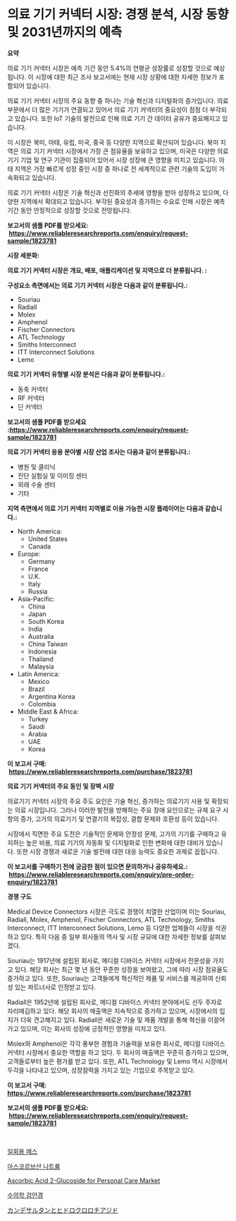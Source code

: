<p><h1>의료 기기 커넥터 시장: 경쟁 분석, 시장 동향 및 2031년까지의 예측</h1></p><p><strong>요약</strong></p>
<p><p>의료 기기 커넥터 시장은 예측 기간 동안 5.4%의 연평균 성장률로 성장할 것으로 예상됩니다. 이 시장에 대한 최근 조사 보고서에는 현재 시장 상황에 대한 자세한 정보가 포함되어 있습니다.</p><p>의료 기기 커넥터 시장의 주요 동향 중 하나는 기술 혁신과 디지털화의 증가입니다. 의료 부문에서 더 많은 기기가 연결되고 있어서 의료 기기 커넥터의 중요성이 점점 더 부각되고 있습니다. 또한 IoT 기술의 발전으로 인해 의료 기기 간 데이터 공유가 중요해지고 있습니다.</p><p>이 시장은 북미, 아태, 유럽, 미국, 중국 등 다양한 지역으로 확산되어 있습니다. 북미 지역은 의료 기기 커넥터 시장에서 가장 큰 점유율을 보유하고 있으며, 미국은 다양한 의료 기기 기업 및 연구 기관이 집중되어 있어서 시장 성장에 큰 영향을 미치고 있습니다. 아태 지역은 가장 빠르게 성장 중인 시장 중 하나로 전 세계적으로 관련 기술의 도입이 가속화되고 있습니다.</p><p>의료 기기 커넥터 시장은 기술 혁신과 선진화의 추세에 영향을 받아 성장하고 있으며, 다양한 지역에서 확대되고 있습니다. 부각된 중요성과 증가하는 수요로 인해 시장은 예측 기간 동안 안정적으로 성장할 것으로 전망됩니다.</p></p>
<p><strong>보고서의 샘플 PDF를 받으세요: &nbsp;<a href="https://www.reliableresearchreports.com/enquiry/request-sample/1823781">https://www.reliableresearchreports.com/enquiry/request-sample/1823781</a></strong></p>
<p><strong>시장 세분화:</strong></p>
<p><strong> 의료 기기 커넥터 시장은 개요, 배포, 애플리케이션 및 지역으로 더 분류됩니다. :</strong></p>
<p><strong>구성요소 측면에서는 의료 기기 커넥터 시장은 다음과 같이 분류됩니다.:</strong></p>
<p><ul><li>Souriau</li><li>Radiall</li><li>Molex</li><li>Amphenol</li><li>Fischer Connectors</li><li>ATL Technology</li><li>Smiths Interconnect</li><li>ITT Interconnect Solutions</li><li>Lemo</li></ul></p>
<p><strong> 의료 기기 커넥터 유형별 시장 분석은 다음과 같이 분류됩니다.:</strong></p>
<p><ul><li>동축 커넥터</li><li>RF 커넥터</li><li>딘 커넥터</li></ul></p>
<p><strong>보고서의 샘플 PDF를 받으세요 :<a href="https://www.reliableresearchreports.com/enquiry/request-sample/1823781">https://www.reliableresearchreports.com/enquiry/request-sample/1823781</a></strong></p>
<p><strong> 의료 기기 커넥터 응용 분야별 시장 산업 조사는 다음과 같이 분류됩니다.:</strong></p>
<p><ul><li>병원 및 클리닉</li><li>진단 실험실 및 이미징 센터</li><li>외래 수술 센터</li><li>기타</li></ul></p>
<p><strong>지역 측면에서 의료 기기 커넥터 지역별로 이용 가능한 시장 플레이어는 다음과 같습니다.:</strong></p>
<p><ul>
    <li>
        North America:
        <ul>
            <li>United States</li>
            <li>Canada</li>
        </ul>
    </li>
    <li>
        Europe:
        <ul>
            <li>Germany</li>
            <li>France</li>
            <li>U.K.</li>
            <li>Italy</li>
            <li>Russia</li>
        </ul>
    </li>
    <li>
        Asia-Pacific:
        <ul>
            <li>China</li>
            <li>Japan</li>
            <li>South Korea</li>
            <li>India</li>
            <li>Australia</li>
            <li>China Taiwan</li>
            <li>Indonesia</li>
            <li>Thailand</li>
            <li>Malaysia</li>
        </ul>
    </li>
    <li>
        Latin America:
        <ul>
            <li>Mexico</li>
            <li>Brazil</li>
            <li>Argentina Korea</li>
            <li>Colombia</li>
        </ul>
    </li>
    <li>
        Middle East & Africa:
        <ul>
            <li>Turkey</li>
            <li>Saudi</li>
            <li>Arabia</li>
            <li>UAE</li>
            <li>Korea</li>
        </ul>
    </li>
    </ul></p>
<p><strong>이 보고서 구매: &nbsp;<a href="https://www.reliableresearchreports.com/purchase/1823781">https://www.reliableresearchreports.com/purchase/1823781</a></strong></p>
<p><strong>의료 기기 커넥터의 주요 동인 및 장벽 시장</strong></p>
<p><p>의료기기 커넥터 시장의 주요 주도 요인은 기술 혁신, 증가하는 의료기기 사용 및 확장되는 의료 시장입니다. 그러나 이러한 발전을 방해하는 주요 장애 요인으로는 규제 요구 사항의 증가, 고가의 의료기기 및 연결기의 복잡성, 결합 문제와 호환성 등이 있습니다.</p><p>시장에서 직면한 주요 도전은 기술적인 문제와 안정성 문제, 고가의 기기를 구매하고 유지하는 높은 비용, 의료 기기의 자동화 및 디지털화로 인한 변화에 대한 대비가 있습니다. 또한 시장 경쟁과 새로운 기술 발전에 대한 대응 능력도 중요한 과제로 꼽힙니다.</p></p>
<p><strong>이 보고서를 구매하기 전에 궁금한 점이 있으면 문의하거나 공유하세요.: &nbsp;<a href="https://www.reliableresearchreports.com/enquiry/pre-order-enquiry/1823781">https://www.reliableresearchreports.com/enquiry/pre-order-enquiry/1823781</a></strong></p>
<p><strong>경쟁 구도</strong></p>
<p><p>Medical Device Connectors 시장은 극도로 경쟁이 치열한 산업이며 이는 Souriau, Radiall, Molex, Amphenol, Fischer Connectors, ATL Technology, Smiths Interconnect, ITT Interconnect Solutions, Lemo 등 다양한 업체들이 시장을 석권하고 있다. 특히 다음 중 일부 회사들의 역사 및 시장 규모에 대한 자세한 정보를 살펴보겠다.</p><p>Souriau는 1917년에 설립된 회사로, 메디컬 디바이스 커넥터 시장에서 전문성을 가지고 있다. 해당 회사는 최근 몇 년 동안 꾸준한 성장을 보여왔고, 그에 따라 시장 점유율도 증가하고 있다. 또한, Souriau는 고객들에게 혁신적인 제품 및 서비스를 제공하여 신뢰성 있는 파트너사로 인정받고 있다.</p><p>Radiall은 1952년에 설립된 회사로, 메디컬 디바이스 커넥터 분야에서도 선두 주자로 자리매김하고 있다. 해당 회사의 매출액은 지속적으로 증가하고 있으며, 시장에서의 입지가 더욱 견고해지고 있다. Radiall은 새로운 기술 및 제품 개발을 통해 혁신을 이끌어가고 있으며, 이는 회사의 성장에 긍정적인 영향을 미치고 있다.</p><p>Molex와 Amphenol은 각각 풍부한 경험과 기술력을 보유한 회사로, 메디컬 디바이스 커넥터 시장에서 중요한 역할을 하고 있다. 두 회사의 매출액은 꾸준히 증가하고 있으며, 고객들로부터 높은 평가를 받고 있다. 또한, ATL Technology 및 Lemo 역시 시장에서 두각을 나타내고 있으며, 성장잠력을 가지고 있는 기업으로 주목받고 있다.</p></p>
<p><strong>이 보고서 구매: &nbsp; <a href="https://www.reliableresearchreports.com/purchase/1823781">https://www.reliableresearchreports.com/purchase/1823781</a></strong></p>
<p><strong>보고서의 샘플 PDF를 받으세요: &nbsp;<a href="https://www.reliableresearchreports.com/enquiry/request-sample/1823781">https://www.reliableresearchreports.com/enquiry/request-sample/1823781</a></strong><strong></strong></p>
<p>&nbsp;</p>
<p><p><a href="https://medium.com/@gabrielblanda5656/%EC%9D%BC%ED%9A%8C%EC%9A%A9-%EB%A9%94%EC%8A%A4-%ED%94%BC-%EC%97%90-%EB%8C%80%ED%95%9C-%EC%8B%9C%EC%9E%A5-%EB%B6%84%EC%84%9D-cagr-%EC%8B%9C%EC%9E%A5-%EC%84%B8%EB%B6%84%ED%99%94-%EB%B0%8F-%EA%B8%80%EB%A1%9C%EB%B2%8C-%EC%82%B0%EC%97%85-%EA%B0%9C%EC%9A%94-9a006ef717d0">일회용 메스</a></p><p><a href="https://medium.com/@hermanokutneva7878567/%EB%82%98%ED%8A%B8%EB%A5%A8-%EC%95%84%EC%8A%A4%EC%BD%94%EB%A5%B4%EB%B2%A0%EC%9D%B4%ED%8A%B8-%EC%8B%9C%EC%9E%A5-2031%EB%85%84%EA%B9%8C%EC%A7%80%EC%9D%98-%ED%8A%B8%EB%A0%8C%EB%93%9C-%EC%98%88%EC%B8%A1-%EB%B0%8F-%EA%B2%BD%EC%9F%81-%EB%B6%84%EC%84%9D-569f6b7eaa6d">아스코르브산 나트륨</a></p><p><a href="https://issuu.com/reportprime-2/docs/ascorbic-acid-2-glucoside-for-personal-care-market">Ascorbic Acid 2-Glucoside for Personal Care Market</a></p><p><a href="https://github.com/oajzkywllm460/Market-Research-Report-List-1/blob/main/51785124725.md">수의학 검안경</a></p><p><a href="https://medium.com/@emmittkutch2023/%E3%82%AB%E3%83%B3%E3%83%87%E3%82%B5%E3%83%AB%E3%82%BF%E3%83%B3%E3%81%A8%E3%83%92%E3%83%89%E3%83%AD%E3%82%AF%E3%83%AD%E3%83%AD%E3%83%81%E3%82%A2%E3%82%B8%E3%83%89%E5%B8%82%E5%A0%B4-2031%E5%B9%B4%E3%81%BE%E3%81%A7%E3%81%AE%E6%88%90%E5%8A%9F%E3%81%97%E3%81%9F%E3%83%93%E3%82%B8%E3%83%8D%E3%82%B9%E6%88%A6%E7%95%A5%E3%81%AE%E9%8D%B5-10298d086656">カンデサルタンとヒドロクロロチアジド</a></p></p>